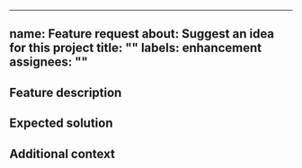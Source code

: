 <!---
# =================================
# Copyright: CEA-LIST/DIASI/SIALV
# Author : pixano@cea.fr
# License: CECILL-C
# =================================
--->

---
name: Feature request
about: Suggest an idea for this project
title: ""
labels: enhancement
assignees: ""
---

## Feature description

<!--- A clear and concise description of the feature you would want. -->

## Expected solution

<!--- A clear and concise description of how you think this feature could be implemented. -->

## Additional context

<!--- Add any other context or screenshots about the feature request here. -->
